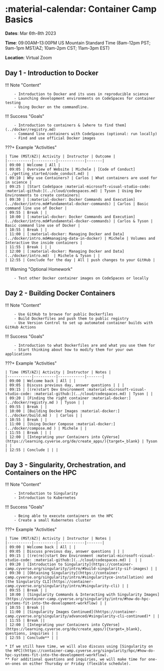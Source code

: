 # :material-calendar: Container Camp Basics

**Dates**: Mar 6th-8th 2023

**Time**: 09:00AM–13:00PM  US Mountain Standard Time (8am-12pm PST; 9am-1pm MST/AZ; 10am-2pm CST; 11am-3pm EST)

**Location**: Virtual Zoom

## Day 1 - Introduction to Docker

!!! Note "Content"

        - Introduction to Docker and its uses in reproducible science 
        - Launching development environments on CodeSpaces for container testing
        - Using Docker on the commandline.

!!! Success "Goals"

        - Introduction to containers & [where to find them](../docker/registry.md)
        - Command line containers with CodeSpaces (optional: run locally)
        - Find and use official Docker images

???+ Example "Activities"

    | Time (MST/AZ)| Activity | Instructor | Outcome | 
    |-----------|----------|------------|-------|
    | 09:00 | Welcome | All |
    | 09:05 | Overview of Website | Michele | [Code of Conduct](../getting_started/code_conduct.md) |
    | 09:10 | Why use Containers? | Carlos | What containers are used for in science |
    | 09:25 | [Start CodeSpace :material-microsoft-visual-studio-code: :material-github:](../cloud/codespaces.md) | Tyson | Using Dev Environments to create containers|
    | 09:30 | [:material-docker: Docker Commands and Execution](../docker/intro.md#fundamental-docker-commands) | Carlos | Basic command line use of Docker |
    | 09:55 | Break | |
    | 10:00 | [:material-docker: Docker Commands and Execution](../docker/intro.md#fundamental-docker-commands) | Carlos & Tyson | Basic command line use of Docker | 
    | 10:55 | Break | |
    | 11:00 | [:material-docker: Managing Docker and Data](../docker/intro.md#managing-data-in-docker) | Michele | Volumes and Interactive Use inside containers | 
    | 11:55 | Break | | |
    | 12:00 | [:material-docker: Managing Docker and Data](../docker/intro.md)  | Michele & Tyson | | 
    | 12:55 | Conclude for the day | All | push changes to your GitHub |

!!! Warning "Optional Homework"

        - Test other Docker container images on CodeSpaces or locally

## Day 2 - Building Docker Containers

!!! Note "Content"

        - Use GitHub to browse for public Dockerfiles
        - Build Dockerfiles and push them to public registry
        - Use Version Control to set up automated container builds with GitHub Actions

!!! Success "Goals"

        - Introduction to what Dockerfiles are and what you use them for
        - Start thinking about how to modify them for your own applications

???+ Example "Activities"

    | Time (MST/AZ)| Activity | Instructor | Notes | 
    |-----------|----------|------------|-------|
    | 09:00 | Welcome back | All | |
    | 09:05 | Discuss previous day, answer questions | | |
    | 09:15 | [(re)start Dev Environment :material-microsoft-visual-studio-code: :material-github:](../cloud/codespaces.md) | Tyson | |
    | 09:20 | [Finding the right container :material-docker:](../docker/registry.md ) | Tyson | |
    | 09:55 | Break | |
    | 10:00 | [Building Docker Images :material-docker:](../docker/build.md )  | Carlos | |
    | 10:55 | Break | |
    | 11:00 | [Using Docker Compose :material-docker:](../docker/compose.md ) | Michele | | 
    | 11:55 | Break | | |
    | 12:00 | [Integrating your Containers into CyVerse](https://learning.cyverse.org/de/create_apps/){target=_blank} | Tyson | | 
    | 12:55 | Conclude | | |

## Day 3 - Singularity, Orchestration, and Containers on the HPC

!!! Note "Content"

        - Introduction to Singularity
        - Introduction to Kubernetes

!!! Success "Goals"

        - Being able to execute containers on the HPC
        - Create a small Kubernetes cluster

???+ Example "Activities"

    | Time (MST/AZ)| Activity | Instructor | Notes | 
    |-----------|----------|------------|-------|
    | 09:00 | Welcome back | All | |
    | 09:05 | Discuss previous day, answer questions | | |
    | 09:15 | [(re(re))start Dev Environment :material-microsoft-visual-studio-code: :material-github:](../cloud/codespaces.md) |  | |
    | 09:20 | [Introduction to Singularity](https://container-camp.cyverse.org/singularity/intro/#build-singularity-sif-images) | |
    | 09:30 | [Obtaining Singularity](https://container-camp.cyverse.org/singularity/intro/#singularityce-installation) and [the Singularity CLI](https://container-camp.cyverse.org/singularity/intro/#singularity-cli) | |
    | 09:55 | Break | |
    | 10:00 | [Singularity Commands & Interacting with Singularity Images](https://container-camp.cyverse.org/singularity/intro/#how-do-hpc-systems-fit-into-the-development-workflow) | |
    | 10:55 | Break ||
    | 11:00 | [Singularity Images Continued](hhttps://container-camp.cyverse.org/singularity/advanced/#singularity-cli-continued)* | |
    | 11:55 | Break ||
    | 12:00 | [Integrating your Containers into CyVerse](https://learning.cyverse.org/de/create_apps/){target=_blank}, questions, inquiries | |
    | 12:55 | Conclude** | |

    * If we still have time, we will also discuss using [Singularity on the HPC](https://container-camp.cyverse.org/singularity/hpc/#how-do-hpc-systems-fit-into-the-development-workflow).
    ** For additional questions and inquiries, we will make time for one-on-ones on either Thursday or Friday (flexible schedule).